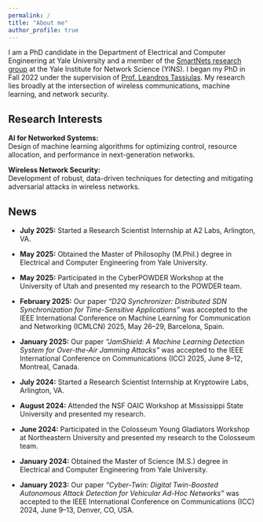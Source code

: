 ```yaml
---
permalink: /
title: "About me"
author_profile: true
---
```


I am a PhD candidate in the Department of Electrical and Computer Engineering at Yale University and a member of the [SmartNets research group](https://smartnets.yale.edu/) at the Yale Institute for Network Science (YINS). I began my PhD in Fall 2022 under the supervision of [Prof. Leandros Tassiulas](https://engineering.yale.edu/research-and-faculty/faculty-directory/leandros-tassiulas). My research lies broadly at the intersection of wireless communications, machine learning, and network security.

## Research Interests
**AI for Networked Systems:**  
Design of machine learning algorithms for optimizing control, resource allocation, and performance in next-generation networks.

**Wireless Network Security:**  
Development of robust, data-driven techniques for detecting and mitigating adversarial attacks in wireless networks.

## News

- **July 2025:** Started a Research Scientist Internship at A2 Labs, Arlington, VA.  

- **May 2025:** Obtained the Master of Philosophy (M.Phil.) degree in Electrical and Computer Engineering from Yale University.

- **May 2025:** Participated in the CyberPOWDER Workshop at the University of Utah and presented my research to the POWDER team.

- **February 2025:** Our paper *“D2Q Synchronizer: Distributed SDN Synchronization for Time-Sensitive Applications”* was accepted to the IEEE International Conference on Machine Learning for Communication and Networking (ICMLCN) 2025, May 26–29, Barcelona, Spain.

- **January 2025:** Our paper *“JamShield: A Machine Learning Detection System for Over-the-Air Jamming Attacks”* was accepted to the IEEE International Conference on Communications (ICC) 2025, June 8–12, Montreal, Canada.

- **July 2024:** Started a Research Scientist Internship at Kryptowire Labs, Arlington, VA.  

- **August 2024:** Attended the NSF OAIC Workshop at Mississippi State University and presented my research.

- **June 2024:** Participated in the Colosseum Young Gladiators Workshop at Northeastern University and presented my research to the Colosseum team.

- **January 2024:** Obtained the Master of Science (M.S.) degree in Electrical and Computer Engineering from Yale University.

- **January 2023:** Our paper *“Cyber-Twin: Digital Twin-Boosted Autonomous Attack Detection for Vehicular Ad-Hoc Networks”* was accepted to the IEEE International Conference on Communications (ICC) 2024, June 9–13, Denver, CO, USA.
